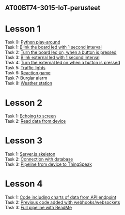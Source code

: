 ## AT00BT74-3015-IoT-perusteet

# Lesson 1
Task 0: [Python play-around](https://github.com/MtrS4n0/AT00BT74-3015-IoT-perusteet/blob/45583d992abf713be3e880f95c3c1ec477f9bd20/L1_T0)<br />
Task 1: [Blink the board led with 1 second interval](https://github.com/MtrS4n0/AT00BT74-3015-IoT-perusteet/blob/584a2a84ebe72c988137163139729655580c43d4/L1_T1)<br />
Task 2: [Turn the board led on, when a button is pressed](https://github.com/MtrS4n0/AT00BT74-3015-IoT-perusteet/blob/9ff26e83be782f1bdf6c37522f208a795b9bb45d/L1_T2)<br />
Task 3: [Blink external led with 1 second interval](https://github.com/MtrS4n0/AT00BT74-3015-IoT-perusteet/blob/3a8f630d9b8d3c3e5d0e41dd766b82a8e8feb3d2/L1_T3)<br />
Task 4: [Turn the external led on when a button is pressed](https://github.com/MtrS4n0/AT00BT74-3015-IoT-perusteet/blob/3a8f630d9b8d3c3e5d0e41dd766b82a8e8feb3d2/L1_T4)<br />
Task 5: [Traffic lights](https://github.com/MtrS4n0/AT00BT74-3015-IoT-perusteet/blob/a27c06e6965d97d81e9838dbe3f1a5e2b0a23b8b/L1_T6.1)<br />
Task 6: [Reaction game](https://github.com/MtrS4n0/AT00BT74-3015-IoT-perusteet/blob/a27c06e6965d97d81e9838dbe3f1a5e2b0a23b8b/L1_T7.1)<br />
Task 7: [Burglar alarm](https://github.com/MtrS4n0/AT00BT74-3015-IoT-perusteet/blob/a27c06e6965d97d81e9838dbe3f1a5e2b0a23b8b/L1_T8.1)<br />
Task 8: [Weather station](https://github.com/MtrS4n0/AT00BT74-3015-IoT-perusteet/blob/a27c06e6965d97d81e9838dbe3f1a5e2b0a23b8b/L1_T9)<br />

# Lesson 2
Task 1: [Echoing to screen](https://github.com/MtrS4n0/AT00BT74-3015-IoT-perusteet/blob/0822aed2c19d2a6ca1992acd78214a9d7b10546a/L2_T1)<br />
Task 2: [Read data from device](https://github.com/MtrS4n0/AT00BT74-3015-IoT-perusteet/blob/0822aed2c19d2a6ca1992acd78214a9d7b10546a/L2_T3)<br />

# Lesson 3
Task 1: [Server.js skeleton](https://github.com/MtrS4n0/AT00BT74-3015-IoT-perusteet/blob/cf66e64ba8edad97ea77bd7286fb06f13e70ce44/L3_T1)<br />
Task 2: [Connection with database](https://github.com/MtrS4n0/AT00BT74-3015-IoT-perusteet/blob/0822aed2c19d2a6ca1992acd78214a9d7b10546a/L3_T1)<br />
Task 3: [Pipeline from device to ThingSpeak](https://github.com/MtrS4n0/AT00BT74-3015-IoT-perusteet/blob/0822aed2c19d2a6ca1992acd78214a9d7b10546a/L2_T2)<br />

# Lesson 4
Task 1: [Code including charts of data from API endpoint](https://github.com/MtrS4n0/AT00BT74-3015-IoT-perusteet/blob/404b4437f8187d29d7e49013f5798ce275b1d214/L4_T1)<br />
Task 2: [Previous code added with webhooks/websockets](https://github.com/MtrS4n0/AT00BT74-3015-IoT-perusteet/blob/c90b6b0279046f628b8d5a9f44607e39909f83ec/L4_T2)<br />
Task 3: [Full pipeline with ReadMe](https://github.com/MtrS4n0/Full-pipeline/blob/643e13ee3a5c3eac74eb9e2e92bd1a3460300d65/README.md)
